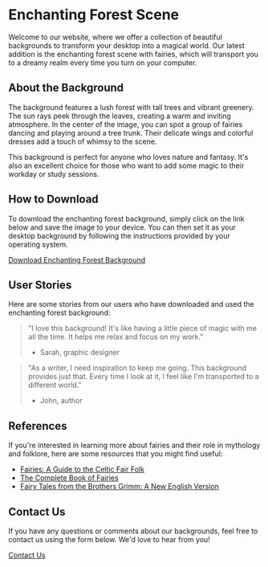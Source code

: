 <!--font:Dancing Script-->

# Enchanting Forest Scene

Welcome to our website, where we offer a collection of beautiful backgrounds to transform your desktop into a magical world. Our latest addition is the enchanting forest scene with fairies, which will transport you to a dreamy realm every time you turn on your computer.

## About the Background

The background features a lush forest with tall trees and vibrant greenery. The sun rays peek through the leaves, creating a warm and inviting atmosphere. In the center of the image, you can spot a group of fairies dancing and playing around a tree trunk. Their delicate wings and colorful dresses add a touch of whimsy to the scene.

This background is perfect for anyone who loves nature and fantasy. It's also an excellent choice for those who want to add some magic to their workday or study sessions.

## How to Download

To download the enchanting forest background, simply click on the link below and save the image to your device. You can then set it as your desktop background by following the instructions provided by your operating system.

[Download Enchanting Forest Background](#)

## User Stories

Here are some stories from our users who have downloaded and used the enchanting forest background:

> "I love this background! It's like having a little piece of magic with me all the time. It helps me relax and focus on my work."
>
> - Sarah, graphic designer

> "As a writer, I need inspiration to keep me going. This background provides just that. Every time I look at it, I feel like I'm transported to a different world."
>
> - John, author

## References

If you're interested in learning more about fairies and their role in mythology and folklore, here are some resources that you might find useful:

- [Fairies: A Guide to the Celtic Fair Folk](#)
- [The Complete Book of Fairies](#)
- [Fairy Tales from the Brothers Grimm: A New English Version](#)

## Contact Us

If you have any questions or comments about our backgrounds, feel free to contact us using the form below. We'd love to hear from you!

[Contact Us](#)

<!--

Write me content for website with wallpaper which alt text is:

"A dreamy forest scene with fairies"

The name/title of the page should not be 1:1 copy of the alt text but rather a real content of the website which is using this wallpaper.

- Use markdown format 
- Start with heading
- Heading should be short and concise
- The content should look like a real website 
- The website should not be about the wallpaper, wallpaper is just a related background
- Heading should be contain work "wallpaper" or "background"
- Include real sections like references, contact, user stories, etc. use things relevant to the page purpose.
- Feel free to use structure like headings, bullets, numbering, blockquotes, paragraphs, horizontal lines, etc.
- You can use formatting like bold or _italic_
- You can include UTF-8 emojis
- Links should be only #hash anchors (and you can refer to the document itself)
- Do not include images


---


# Enchanting Forest Wallpaper for Your Desktop Background

Welcome to our website where we offer a collection of beautiful wallpapers for your desktop background. Our latest addition is the dreamy forest scene with fairies, which will transport you to a magical world every time you turn on your computer.

## About the Wallpaper

The wallpaper features a lush forest with tall trees and vibrant greenery. The sun rays peek through the leaves, creating a warm and inviting atmosphere. In the center of the image, you can spot a group of fairies dancing and playing around a tree trunk. Their delicate wings and colorful dresses add a touch of whimsy to the scene.

This wallpaper is perfect for anyone who loves nature and fantasy. It's also an excellent choice for those who want to add some magic to their workday or study sessions.

## How to Download

To download the enchanting forest wallpaper, simply click on the link below and save the image to your device. You can then set it as your desktop background by following the instructions provided by your operating system.

[Download Enchanting Forest Wallpaper](#)

## User Stories

Here are some stories from our users who have downloaded and used the enchanting forest wallpaper:

> "I love this wallpaper! Every time I look at it, I feel like I'm transported to a different world. It's so calming and inspiring at the same time."
>
> - Sarah, graphic designer

> "As a writer, I spend a lot of time staring at my computer screen. Having this wallpaper as my background makes me feel less stressed and more creative. It's like having a little piece of magic with me all the time."
>
> - John, author

## References

If you're interested in learning more about fairies and their role in mythology and folklore, here are some resources that you might find useful:

- [Fairies: A Guide to the Celtic Fair Folk](#)
- [The Complete Book of Fairies](#)
- [Fairy Tales from the Brothers Grimm: A New English Version](#)

## Contact Us

If you have any questions or comments about our wallpapers, feel free to contact us using the form below. We'd love to hear from you!

[Contact Us](#)


---


Heading should not include word "wallpaper". The website should not be about the wallpaper itself, wallpaper is just a related background, rewrite whole content.


---


# Immerse Yourself in a Magical World with Our Enchanting Forest Scene

Welcome to our website, where we offer a collection of beautiful backgrounds to transform your desktop into a magical world. Our latest addition is the enchanting forest scene with fairies, which will transport you to a dreamy realm every time you turn on your computer.

## About the Background

The background features a lush forest with tall trees and vibrant greenery. The sun rays peek through the leaves, creating a warm and inviting atmosphere. In the center of the image, you can spot a group of fairies dancing and playing around a tree trunk. Their delicate wings and colorful dresses add a touch of whimsy to the scene.

This background is perfect for anyone who loves nature and fantasy. It's also an excellent choice for those who want to add some magic to their workday or study sessions.

## How to Download

To download the enchanting forest background, simply click on the link below and save the image to your device. You can then set it as your desktop background by following the instructions provided by your operating system.

[Download Enchanting Forest Background](#)

## User Stories

Here are some stories from our users who have downloaded and used the enchanting forest background:

> "I love this background! It's like having a little piece of magic with me all the time. It helps me relax and focus on my work."
>
> - Sarah, graphic designer

> "As a writer, I need inspiration to keep me going. This background provides just that. Every time I look at it, I feel like I'm transported to a different world."
>
> - John, author

## References

If you're interested in learning more about fairies and their role in mythology and folklore, here are some resources that you might find useful:

- [Fairies: A Guide to the Celtic Fair Folk](#)
- [The Complete Book of Fairies](#)
- [Fairy Tales from the Brothers Grimm: A New English Version](#)

## Contact Us

If you have any questions or comments about our backgrounds, feel free to contact us using the form below. We'd love to hear from you!

[Contact Us](#)

-->
